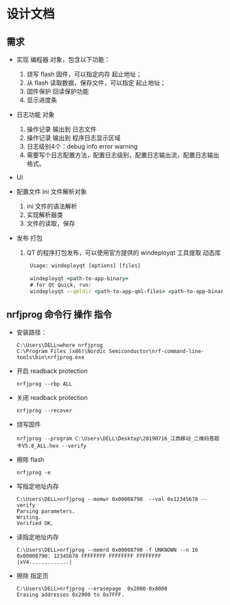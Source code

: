 # 设计文档

## 需求

- 实现 编程器 对象，包含以下功能：
    1. 烧写 flash 固件，可以指定内存 起止地址；
    2. 从 flash 读取数据，保存文件，可以指定 起止地址；
    3. 固件保护 回读保护功能
    4. 显示进度条
- 日志功能 对象
    1. 操作记录 输出到 日志文件
    2. 操作记录 输出到 程序日志显示区域
    3. 日志级别4个：debug info error warning
    4. 需要写个日志配置方法，配置日志级别，配置日志输出流，配置日志输出格式。
- UI

- 配置文件 ini 文件解析对象

    1. ini 文件的语法解析
    2. 实现解析器类
    3. 文件的读取，保存

- 发布 打包

    1. QT 的程序打包发布，可以使用官方提供的 windeployqt 工具提取 动态库
    
       ```bat
        Usage: windeployqt [options] [files]
        
        windeployqt <path-to-app-binary>
        # for Qt Quick, run:
        windeployqt --qmldir <path-to-app-qml-files> <path-to-app-binary>
       ```




## nrfjprog 命令行 操作 指令

- 安装路径：

  ```
  C:\Users\DELL>where nrfjprog
  C:\Program Files (x86)\Nordic Semiconductor\nrf-command-line-tools\bin\nrfjprog.exe
  ```

  

- 开启  readback protection

  ```
  nrfjprog --rbp ALL
  ```

  

- 关闭 readback protection

  ```
  nrfjprog --recover
  ```

- 烧写固件

  ```
  nrfjprog --program C:\Users\DELL\Desktop\20190716_江西移动_二维码答题卡V5.8_ALL.hex --verify
  ```

- 擦除 flash

  ```
  nrfjprog -e
  ```

  

- 写指定地址内存

  ```
  C:\Users\DELL>nrfjprog --memwr 0x00008790  --val 0x12345678 --verify
  Parsing parameters.
  Writing.
  Verified OK.
  ```

  

- 读指定地址内存

  ```
  C:\Users\DELL>nrfjprog --memrd 0x00008790 -f UNKNOWN --n 16
  0x00008790: 12345678 FFFFFFFF FFFFFFFF FFFFFFFF   |xV4.............|
  ```

  

- 擦除 指定页

  ```
  C:\Users\DELL>nrfjprog --erasepage  0x2000-0x8000
  Erasing addresses 0x2000 to 0x7FFF.
  ```

  
